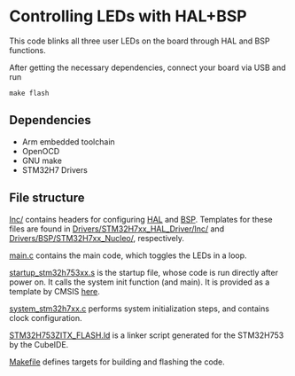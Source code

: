 # Controlling LEDs with HAL+BSP

This code blinks all three user LEDs on the board through HAL and BSP functions.

After getting the necessary dependencies, connect your board via USB and run

```
make flash
```

## Dependencies

- Arm embedded toolchain
- OpenOCD
- GNU make
- STM32H7 Drivers

## File structure

[Inc/](./Inc) contains headers for configuring [HAL](./Inc/stm32h7xx_hal_conf.h)
and [BSP](./Inc/stm32h7xx_nucleo_conf.h). Templates for these files are found in
[Drivers/STM32H7xx_HAL_Driver/Inc/](../Drivers/STM32H7xx_HAL_Driver/Inc/) and
[Drivers/BSP/STM32H7xx_Nucleo/](../Drivers/BSP/STM32H7xx_Nucleo/), respectively.

[main.c](./main.c) contains the main code, which toggles the LEDs in a loop.

[startup_stm32h753xx.s](./startup_stm32h753xx.s) is the startup file, whose code
is run directly after power on. It calls the system init function (and main). It
is provided as a template by CMSIS
[here](../Drivers/CMSIS/Device/ST/STM32H7xx/Source/Templates/gcc/).

[system_stm32h7xx.c](./system_stm32h7xx.c) performs system initialization steps,
and contains clock configuration.

[STM32H753ZITX_FLASH.ld](./STM32H753ZITX_FLASH.ld) is a linker script generated
for the STM32H753 by the CubeIDE.

[Makefile](./Makefile) defines targets for building and flashing the code.
